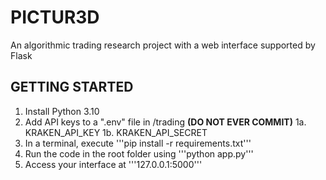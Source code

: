 # PICTUR3D
 An algorithmic trading research project with a web interface supported by Flask

## GETTING STARTED
1. Install Python 3.10
2. Add API keys to a ".env" file in /trading **(DO NOT EVER COMMIT)**
   1a. KRAKEN_API_KEY
   1b. KRAKEN_API_SECRET
3. In a terminal, execute '''pip install -r requirements.txt'''
4. Run the code in the root folder using '''python app.py'''
5. Access your interface at '''127.0.0.1:5000'''

